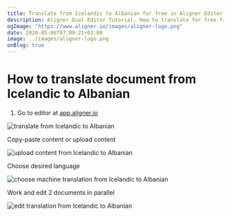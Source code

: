 ```yaml
---
title: Translate from Icelandic to Albanian for free in Aligner Editor
description: Aligner Dual Editor Tutorial. How to translate for free from Icelandic to Albanian. Aligner is multilingual document management platform. 
ogImage: "https://www.aligner.io/images/aligner-logo.png"
date: 2020-05-06T07:09:21+03:00
image: ../images/aligner-logo.png
onBlog: true
---
```


# How to translate document from Icelandic to Albanian

1. Go to editor at [app.aligner.io](https://app.aligner.io "Aligner App web page")

![translate from Icelandic to Albanian](../aligner-blank-editor.png "translate from Icelandic to Albanian")

Copy-paste content or upload content

![upload content from Icelandic to Albanian](../aligner-uploaded-document.png "upload content from Icelandic to Albanian")

Choose desired language

![choose machine translation from Icelandic to Albanian](../aligner-language-dropdown.png "choose machine translation from Icelandic to Albanian")

Work and edit 2 documents in parallel

![edit translation from Icelandic to Albanian](../aligner-double-sitded-editor.png "edit translation from Icelandic to Albanian")

